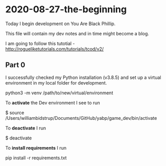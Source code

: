 # 2020-08-27-the-beginning 

Today I begin development on You Are Black Phillip.  

This file will contain my dev notes and in time might become a blog.  

I am going to follow this tutotial - http://rogueliketutorials.com/tutorials/tcod/v2/  

## Part 0  

I successfully checked my Python installation (v3.8.5) and set up a virtual environment in my local folder for development.  

python3 -m venv /path/to/new/virtual/environment  

To **activate** the Dev environment I see to run   

$ source /Users/williambidstrup/Documents/GitHub/yabp/game_dev/bin/activate  

To **deactivate** I run  

$ deactivate  

To **install requirements** I run  

pip install -r requirements.txt  









